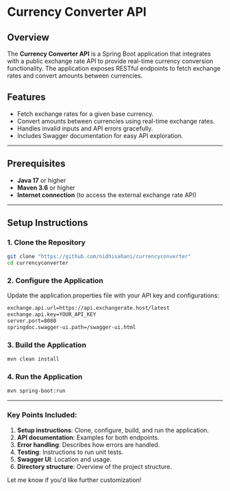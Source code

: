 # Currency Converter API

## Overview
The **Currency Converter API** is a Spring Boot application that integrates with a public exchange rate API to provide real-time currency conversion functionality. The application exposes RESTful endpoints to fetch exchange rates and convert amounts between currencies.

## Features
- Fetch exchange rates for a given base currency.
- Convert amounts between currencies using real-time exchange rates.
- Handles invalid inputs and API errors gracefully.
- Includes Swagger documentation for easy API exploration.

---

## Prerequisites
- **Java 17** or higher
- **Maven 3.6** or higher
- **Internet connection** (to access the external exchange rate API)

---

## Setup Instructions

### 1. Clone the Repository
```bash
git clone "https://github.com/nidhisahani/currencyconverter"
cd currencyconverter
```

### 2. Configure the Application
Update the application.properties file with your API key and configurations:
```bash
exchange.api.url=https://api.exchangerate.host/latest
exchange.api.key=YOUR_API_KEY
server.port=8080
springdoc.swagger-ui.path=/swagger-ui.html

```
### 3. Build the Application
```bash
mvn clean install
```

### 4. Run the Application
```bash
mvn spring-boot:run
```


---

### Key Points Included:
1. **Setup instructions**: Clone, configure, build, and run the application.
2. **API documentation**: Examples for both endpoints.
3. **Error handling**: Describes how errors are handled.
4. **Testing**: Instructions to run unit tests.
5. **Swagger UI**: Location and usage.
6. **Directory structure**: Overview of the project structure.

Let me know if you'd like further customization!

